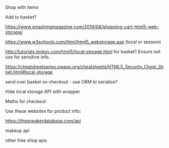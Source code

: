 Shop with items

Add to basket?

https://www.smashingmagazine.com/2019/08/shopping-cart-html5-web-storage/

https://www.w3schools.com/html/html5_webstorage.asp (local or session)

http://tutorials.jenkov.com/html5/local-storage.html for basket? Ensure not use for sensitive info.

https://cheatsheetseries.owasp.org/cheatsheets/HTML5_Security_Cheat_Sheet.html#local-storage

send over basket on checkout - use ORM to serialise?

Hide local storage API with wrapper

Maths for checkout

Use these websites for product info:

https://thesneakerdatabase.com/api

makeup api

other free shop apis


